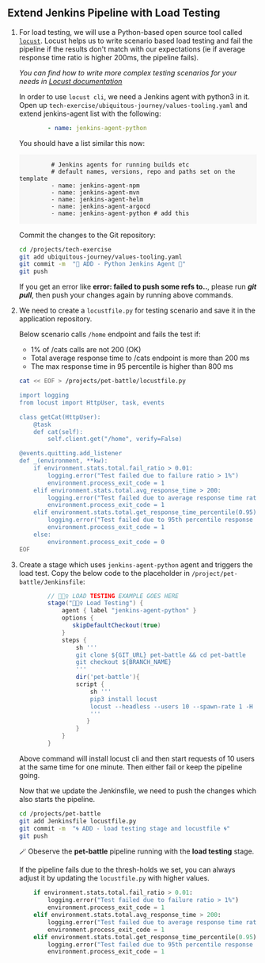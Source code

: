 ## Extend Jenkins Pipeline with Load Testing

1. For load testing, we will use a Python-based open source tool called <span style="color:blue;">[`locust`](https://docs.locust.io/en/stable/index.html)</span>. Locust helps us to write scenario based load testing and fail the pipeline if the results don't match with our expectations (ie if average response time ratio is higher 200ms, the pipeline fails).

    _You can find how to write more complex testing scenarios for your needs in <span style="color:blue;">[Locust documentation](https://docs.locust.io/en/stable/writing-a-locustfile.html)_</span>

    In order to use `locust cli`, we need a Jenkins agent with python3 in it. Open up `tech-exercise/ubiquitous-journey/values-tooling.yaml` and extend jenkins-agent list with the following:

    ```yaml
            - name: jenkins-agent-python
    ```

    You should have a list similar this now:
    <div class="highlight" style="background: #f7f7f7">
    <pre><code class="language-yaml">
            # Jenkins agents for running builds etc
            # default names, versions, repo and paths set on the template
            - name: jenkins-agent-npm
            - name: jenkins-agent-mvn
            - name: jenkins-agent-helm
            - name: jenkins-agent-argocd
            - name: jenkins-agent-python # add this
    </code></pre></div>

    Commit the changes to the Git repository:

    ```bash
    cd /projects/tech-exercise
    git add ubiquitous-journey/values-tooling.yaml
    git commit -m  "🐍 ADD - Python Jenkins Agent 🐍"
    git push
    ```

    <p class="warn">If you get an error like <b>error: failed to push some refs to..</b>, please run <b><i>git pull</i></b>, then push your changes again by running above commands.</p>    

2. We need to create a `locustfile.py` for testing scenario and save it in the application repository.

    Below scenario calls `/home` endpoint and fails the test if:
    - 1% of /cats calls are not 200 (OK)
    - Total average response time to /cats endpoint is more than 200 ms
    - The max response time in 95 percentile is higher than 800 ms

    ```bash
    cat << EOF > /projects/pet-battle/locustfile.py

    import logging
    from locust import HttpUser, task, events

    class getCat(HttpUser):
        @task
        def cat(self):
            self.client.get("/home", verify=False)

    @events.quitting.add_listener
    def _(environment, **kw):
        if environment.stats.total.fail_ratio > 0.01:
            logging.error("Test failed due to failure ratio > 1%")
            environment.process_exit_code = 1
        elif environment.stats.total.avg_response_time > 200:
            logging.error("Test failed due to average response time ratio > 200 ms")
            environment.process_exit_code = 1
        elif environment.stats.total.get_response_time_percentile(0.95) > 800:
            logging.error("Test failed due to 95th percentile response time > 800 ms")
            environment.process_exit_code = 1
        else:
            environment.process_exit_code = 0
    EOF
    ```

3. Create a stage which uses `jenkins-agent-python` agent and triggers the load test. Copy the below code to the placeholder in `/project/pet-battle/Jenkinsfile`:

    ```groovy
            // 🏋🏻‍♀️ LOAD TESTING EXAMPLE GOES HERE
            stage("🏋🏻‍♀️ Load Testing") {
                agent { label "jenkins-agent-python" }
                options {
                   skipDefaultCheckout(true)
                }
                steps {
                    sh '''
                    git clone ${GIT_URL} pet-battle && cd pet-battle
                    git checkout ${BRANCH_NAME}
                    '''
                    dir('pet-battle'){
                    script {
                        sh '''
                        pip3 install locust
                        locust --headless --users 10 --spawn-rate 1 -H https://${APP_NAME}-${DESTINATION_NAMESPACE}.<CLUSTER_DOMAIN> --run-time 1m --loglevel INFO --only-summary
                        '''
                       }
                    }
                }
            }
    ```

    Above command will install locust cli and then start requests of 10 users at the same time for one minute. Then either fail or keep the pipeline going.

    Now that we update the Jenkinsfile, we need to push the changes which also starts the pipeline.

    ```bash
    cd /projects/pet-battle
    git add Jenkinsfile locustfile.py
    git commit -m  "🌀 ADD - load testing stage and locustfile 🌀"
    git push
    ```

    🪄 Obeserve the **pet-battle** pipeline running with the **load testing** stage.

    If the pipeline fails due to the thresh-holds we set, you can always adjust it by updating the `locustfile.py` with higher values.

    ```py
        if environment.stats.total.fail_ratio > 0.01:
            logging.error("Test failed due to failure ratio > 1%")
            environment.process_exit_code = 1
        elif environment.stats.total.avg_response_time > 200:
            logging.error("Test failed due to average response time ratio > 200 ms")
            environment.process_exit_code = 1
        elif environment.stats.total.get_response_time_percentile(0.95) > 800:
            logging.error("Test failed due to 95th percentile response time > 800 ms")
            environment.process_exit_code = 1
    ```
